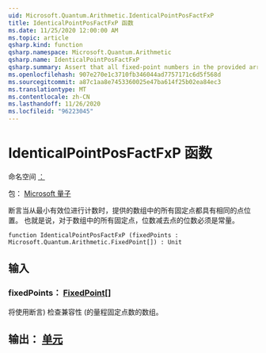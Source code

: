 ```yaml
---
uid: Microsoft.Quantum.Arithmetic.IdenticalPointPosFactFxP
title: IdenticalPointPosFactFxP 函数
ms.date: 11/25/2020 12:00:00 AM
ms.topic: article
qsharp.kind: function
qsharp.namespace: Microsoft.Quantum.Arithmetic
qsharp.name: IdenticalPointPosFactFxP
qsharp.summary: Assert that all fixed-point numbers in the provided array have identical point positions when counting from the least- significant bit. I.e., number of bits minus point position must be constant for all fixed-point numbers in the array.
ms.openlocfilehash: 907e270e1c3710fb346044ad7757171c6d5f568d
ms.sourcegitcommit: a87c1aa8e7453360025e47ba614f25b02ea84ec3
ms.translationtype: MT
ms.contentlocale: zh-CN
ms.lasthandoff: 11/26/2020
ms.locfileid: "96223045"
---
```

# <a name="identicalpointposfactfxp-function"></a>IdenticalPointPosFactFxP 函数

命名空间 [：](xref:Microsoft.Quantum.Arithmetic)

包： [Microsoft 量子](https://nuget.org/packages/Microsoft.Quantum.Numerics)


断言当从最小有效位进行计数时，提供的数组中的所有固定点都具有相同的点位置。 也就是说，对于数组中的所有固定点，位数减去点的位数必须是常量。

```qsharp
function IdenticalPointPosFactFxP (fixedPoints : Microsoft.Quantum.Arithmetic.FixedPoint[]) : Unit
```


## <a name="input"></a>输入

### <a name="fixedpoints--fixedpoint"></a>fixedPoints： [FixedPoint](xref:Microsoft.Quantum.Arithmetic.FixedPoint)[]

将使用断言) 检查兼容性 (的量程固定点数的数组。



## <a name="output--unit"></a>输出： [单元](xref:microsoft.quantum.lang-ref.unit)

